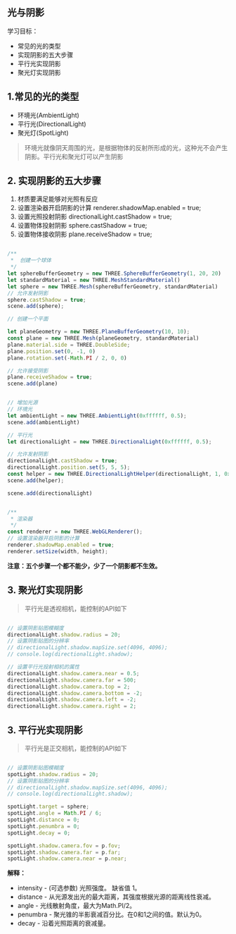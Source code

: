 ## 光与阴影

学习目标：
- 常见的光的类型
- 实现阴影的五大步骤
- 平行光实现阴影
- 聚光灯实现阴影

## 1.常见的光的类型

- 环境光(AmbientLight)
- 平行光(DirectionalLight)
- 聚光灯(SpotLight)

> 环境光就像阴天周围的光，是根据物体的反射所形成的光，这种光不会产生阴影。平行光和聚光灯可以产生阴影

## 2. 实现阴影的五大步骤

1. 材质要满足能够对光照有反应
2. 设置渲染器开启阴影的计算 renderer.shadowMap.enabled = true;
3. 设置光照投射阴影 directionalLight.castShadow = true;
4. 设置物体投射阴影 sphere.castShadow = true;
5. 设置物体接收阴影 plane.receiveShadow = true;

```typescript

/**
 *  创建一个球体
 */
let sphereBufferGeometry = new THREE.SphereBufferGeometry(1, 20, 20)
let standardMaterial = new THREE.MeshStandardMaterial()
let sphere = new THREE.Mesh(sphereBufferGeometry, standardMaterial)
// 允许发射阴影
sphere.castShadow = true;
scene.add(sphere);

// 创建一个平面

let planeGeometry = new THREE.PlaneBufferGeometry(10, 10);
const plane = new THREE.Mesh(planeGeometry, standardMaterial)
plane.material.side = THREE.DoubleSide;
plane.position.set(0, -1, 0)
plane.rotation.set(-Math.PI / 2, 0, 0)

// 允许接受阴影
plane.receiveShadow = true;
scene.add(plane)


// 增加光源
// 环境光
let ambientLight = new THREE.AmbientLight(0xffffff, 0.5);
scene.add(ambientLight)

// 平行光
let directionalLight = new THREE.DirectionalLight(0xffffff, 0.5);

// 允许发射阴影
directionalLight.castShadow = true;
directionalLight.position.set(5, 5, 5);
const helper = new THREE.DirectionalLightHelper(directionalLight, 1, 0x00ffffff);
scene.add(helper);

scene.add(directionalLight)


/**
 * 渲染器
 */
const renderer = new THREE.WebGLRenderer();
// 设置渲染器开启阴影的计算
renderer.shadowMap.enabled = true;
renderer.setSize(width, height);

```

**注意：五个步骤一个都不能少，少了一个阴影都不生效。**

## 3. 聚光灯实现阴影

> 平行光是透视相机，能控制的API如下

```typescript

// 设置阴影贴图模糊度
directionalLight.shadow.radius = 20;
// 设置阴影贴图的分辨率
// directionalLight.shadow.mapSize.set(4096, 4096);
// console.log(directionalLight.shadow);

// 设置平行光投射相机的属性
directionalLight.shadow.camera.near = 0.5;
directionalLight.shadow.camera.far = 500;
directionalLight.shadow.camera.top = 2;
directionalLight.shadow.camera.bottom = -2;
directionalLight.shadow.camera.left = -2;
directionalLight.shadow.camera.right = 2;

```


## 3. 平行光实现阴影

> 平行光是正交相机，能控制的API如下

```typescript

// 设置阴影贴图模糊度
spotLight.shadow.radius = 20;
// 设置阴影贴图的分辨率
// directionalLight.shadow.mapSize.set(4096, 4096);
// console.log(directionalLight.shadow);

spotLight.target = sphere;
spotLight.angle = Math.PI / 6;
spotLight.distance = 0;
spotLight.penumbra = 0;
spotLight.decay = 0;

spotLight.shadow.camera.fov = p.fov;
spotLight.shadow.camera.far = p.far;
spotLight.shadow.camera.near = p.near;

```
**解释：**
- intensity - (可选参数) 光照强度。 缺省值 1。
- distance - 从光源发出光的最大距离，其强度根据光源的距离线性衰减。
- angle - 光线散射角度，最大为Math.PI/2。
- penumbra - 聚光锥的半影衰减百分比。在0和1之间的值。默认为0。
- decay - 沿着光照距离的衰减量。

